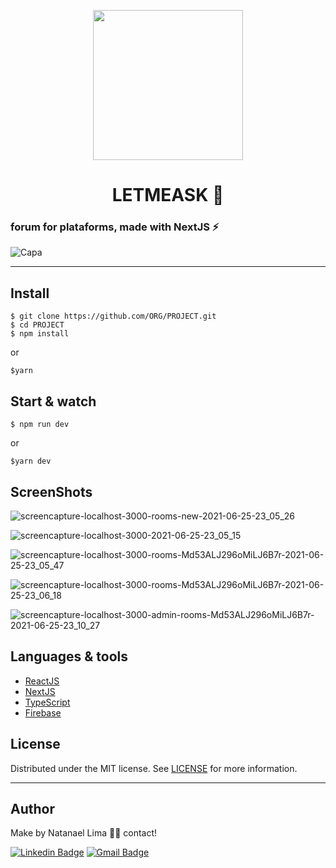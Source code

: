 
<p align='center'>
  <img src='https://user-images.githubusercontent.com/52014318/122763181-6b1c7b00-d274-11eb-9782-541388de299b.png' width='240' />
</p>
<h1 align='center'> LETMEASK 💬</h1>

### forum for plataforms, made with NextJS ⚡️

![Capa](https://user-images.githubusercontent.com/52014318/122763038-4a542580-d274-11eb-9f13-6ee30a8e16f9.png)

---


## Install

    $ git clone https://github.com/ORG/PROJECT.git
    $ cd PROJECT
    $ npm install

or

    $yarn

## Start & watch

    $ npm run dev

or

    $yarn dev
    
    
## ScreenShots

![screencapture-localhost-3000-rooms-new-2021-06-25-23_05_26](https://user-images.githubusercontent.com/52014318/123499135-d1095980-d60a-11eb-85e2-5e689e70dcb6.png)

![screencapture-localhost-3000-2021-06-25-23_05_15](https://user-images.githubusercontent.com/52014318/123499136-d1a1f000-d60a-11eb-8793-6d0a7e1cb63b.png)

![screencapture-localhost-3000-rooms-Md53ALJ296oMiLJ6B7r-2021-06-25-23_05_47](https://user-images.githubusercontent.com/52014318/123499134-d1095980-d60a-11eb-996e-21bf03a3a0b7.png)

![screencapture-localhost-3000-rooms-Md53ALJ296oMiLJ6B7r-2021-06-25-23_06_18](https://user-images.githubusercontent.com/52014318/123499133-d1095980-d60a-11eb-9e44-315a138cbd17.png)

![screencapture-localhost-3000-admin-rooms-Md53ALJ296oMiLJ6B7r-2021-06-25-23_10_27](https://user-images.githubusercontent.com/52014318/123499132-d070c300-d60a-11eb-8441-ff27c8b0f5d4.png)

## Languages & tools

- [ReactJS](https://reactjs.org/)
- [NextJS](https://nextjs.org/)
- [TypeScript](https://www.typescriptlang.org/)
- [Firebase](https://github.com/firebase/)

## License

Distributed under the MIT license. See [LICENSE](LICENSE) for more information.

---

## Author

Make by Natanael Lima 👋🏽 contact!

[![Linkedin Badge](https://img.shields.io/badge/-Natanelvich-blue?style=flat-square&logo=Linkedin&logoColor=white&link=https://www.linkedin.com/in/natanaelvich/)](https://www.linkedin.com/in/natanaelvich/)
[![Gmail Badge](https://img.shields.io/badge/-taelima1997@gmail.com-red?style=flat-square&link=mailto:taelima1997@gmail.com)](mailto:taelima1997@gmail.com)
